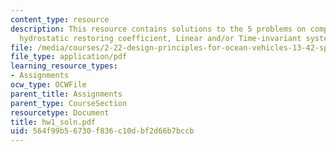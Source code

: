 ```yaml
---
content_type: resource
description: This resource contains solutions to the 5 problems on complex numbers,
  hydrostatic restoring coefficient, Linear and/or Time-invariant systems.
file: /media/courses/2-22-design-principles-for-ocean-vehicles-13-42-spring-2005/564f99b56730f836c10dbf2d66b7bccb_hw1_soln.pdf
file_type: application/pdf
learning_resource_types:
- Assignments
ocw_type: OCWFile
parent_title: Assignments
parent_type: CourseSection
resourcetype: Document
title: hw1_soln.pdf
uid: 564f99b5-6730-f836-c10d-bf2d66b7bccb
---
```

